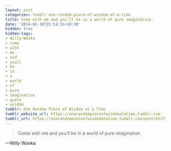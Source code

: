 ```yaml
---
layout: post
categories: tumblr one-random-piece-of-wisdom-at-a-time
title: Come with me and you’ll be in a world of pure imagination.
date: '2014-03-30T21:54:31+10:30'
hidden: true
hidden-tags:
- Willy-Wonka
- come
- with
- me
- and
- youll
- be
- in
- a
- world
- of
- pure
- imagination
- quote
- wisdom
tumblr: One Random Piece of Wisdom at a Time
tumblr_website_url: https://onerandompieceofwisdomatatime.tumblr.com
tumblr_url: https://onerandompieceofwisdomatatime.tumblr.com/post/81171105059/come-with-me-and-youll-be-in-a-world-of-pure
---
```

> Come with me and you’ll be in a world of pure imagination.

—Willy Wonka
